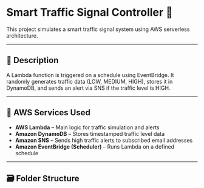 # Smart Traffic Signal Controller 🚦

This project simulates a smart traffic signal system using AWS serverless architecture.

---

## 📌 Description
A Lambda function is triggered on a schedule using EventBridge. It randomly generates traffic data (LOW, MEDIUM, HIGH), stores it in DynamoDB, and sends an alert via SNS if the traffic level is HIGH.

---

## 🧰 AWS Services Used

- **AWS Lambda** – Main logic for traffic simulation and alerts
- **Amazon DynamoDB** – Stores timestamped traffic level data
- **Amazon SNS** – Sends high traffic alerts to subscribed email addresses
- **Amazon EventBridge (Scheduler)** – Runs Lambda on a defined schedule

---

## 🗃️ Folder Structure

